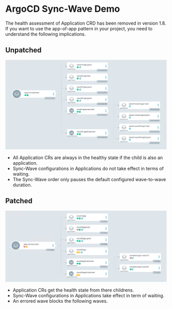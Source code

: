 # ArgoCD Sync-Wave Demo

The health assessment of Application CRD has been removed in version 1.8. If you want to use the app-of-app pattern in your project, you need to understand the following implications.

## Unpatched
![unpatched](images/wavetest-unpatched.png)

- All Application CRs are always in the healthy state if the child is also an application.
- Sync-Wave configurations in Applications do not take effect in terms of waiting.
- The Sync-Wave order only pauses the default configured wave-to-wave duration.

## Patched
![patched](images/wavetest-patched.png)

- Application CRs get the health state from there childrens.
- Sync-Wave configurations in Applications take effect in term of waiting.
- An errored wave blocks the following waves.